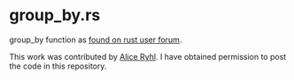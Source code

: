 # group_by.rs

group_by function as [found on rust user forum](https://users.rust-lang.org/t/group-by-challenge/37602/6).

This work was contributed by [Alice Ryhl](https://ryhl.io).  I have obtained permission to post the code in this repository. 

